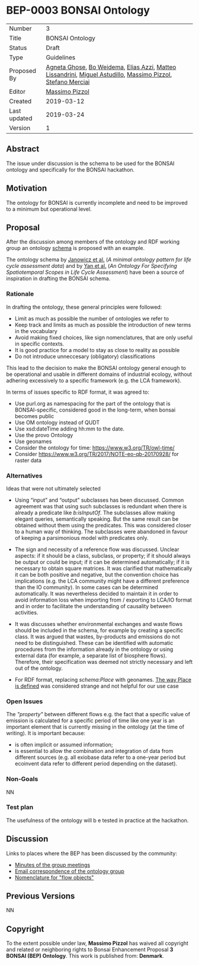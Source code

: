 # BEP-0003 BONSAI Ontology

| | |
| - | - |
| Number | 3 |
| Title | BONSAI Ontology |
| Status | Draft |
| Type | Guidelines |
| Proposed By | [Agneta Ghose](mailto:agneta@plan.aau.dk), [Bo Weidema](mailto:bo.weidema@bonsai.uno), [Elias Azzi](mailto:eazzi@kth.se), [Matteo Lissandrini](mailto:matteo@cs.aau.dk), [Miguel Astudillo](mailto:miguel.astudillo@lca-net.com), [Massimo Pizzol](mailto:massimo@plan.aau.dk), [Stefano Merciai](mailto:stefano.merciai@lca-net.com)|
| Editor | [Massimo Pizzol](mailto:massimo@plan.aau.dk)|
| Created | 2019-03-12 |
| Last updated | 2019-03-24 |
| Version | 1 |

## Abstract

The issue under discussion is the schema to be used for the BONSAI ontology and specifically for the BONSAI hackathon. 


## Motivation

The ontology for BONSAI is currently incomplete and need to be improved to a minimum but operational level. 

## Proposal

After the discussion among members of the ontology and RDF working group an ontology [schema](https://docs.google.com/presentation/d/10Kd3zQEFPMEl7qB29xP65JGsNa9IKF8DvEg4SeiTKno/edit#slide=id.g5454c3adff_0_0) is proposed with an example. 

The ontology schema by [Janowicz et al.](http://geog.ucsb.edu/~jano/LCA_pattern.pdf) (_A minimal ontology pattern for life cycle assessment data_) and by [Yan et al.](https://geog.ucsb.edu/~jano/stscope_ontology.pdf) (_An Ontology For Specifying Spatiotemporal Scopes in Life Cycle Assessment_) have been a source of inspiration in drafting the BONSAI schema.

### Rationale

In drafting the ontology, these general principles were followed:

- Limit as much as possible the number of ontologies we refer to
- Keep track and limits as much as possible the introduction of new terms in the vocabulary
- Avoid making fixed choices, like sign nomenclatures, that are only useful in specific contexts.
- It is good practice for a model to stay as close to reality as possible
- Do not introduce unneccesary (obligatory) classifications

This lead to the decision to make the BONSAI ontology general enough to be operational and usable in different domains of industrial ecology, without adhering excessively to a specific framework (e.g. the LCA framework). 


In terms of issues specific to RDF format, it was agreed to:
 
- Use purl.org as namespacing for the part of the ontology that is BONSAI-specific, considered good in the long-term, when bonsai becomes public
- Use OM ontology instead of QUDT
- Use xsd:dateTime adding hh:mm to the date.
- Use the provo Ontology
- Use geonames
- Consider the ontology for time: https://www.w3.org/TR/owl-time/
- Consider https://www.w3.org/TR/2017/NOTE-eo-qb-20170928/ for raster data

### Alternatives

Ideas that were not ultimately selected 

- Using “input” and “output” subclasses has been discussed. Common agreement was that using such subclasses is redundant when there is already a predicate like _b:isInputOf_. The subclasses allow making elegant queries, semantically speaking. But the same result can be obtained without them using the predicates. This was considered closer to a human way of thinking. The subclasses were abandoned in favour of keeping a parsimonious model with predicates only.

-  The sign and necessity of a reference flow was discussed. Unclear aspects: if it should be a class, subclass, or property; if it should always be output or could be input; if it can be determined automatically; if it is necessary to obtain square matrices. It was clarified that mathematically it can be both positive and negative, but the convention choice has implications (e.g. the LCA community might have a different preference than the IO community). In some cases can be determined automatically. It was nevertheless decided to maintain it in order to avoid information loss when importing from / exporting to LCA/IO format and in order to facilitate the understanding of causality between activities.

- It was discusses whether environmental exchanges and waste flows should be included in the schema, for example by creating a specific class. It was argued that wastes, by-products and emissions do not need to be distinguished. These can be identified with automatic procedures from the information already in the ontology or using external data (for example, a separate list of biosphere flows). Therefore, their specification was deemed  not strictly necessary and left out of the ontology.

- For RDF format, replacing _schema:Place_ with geonames. [The way Place is defined](https://schema.org/Place) was considered strange and not helpful for our use case

### Open Issues

The _"property"_ between different flows e.g. the fact that a specific value of emission is calculated for a specific period of time like one year is an important element that is currently missing in the ontology (at the time of writing). It is important because:

- is often implicit or assumed information;
- is essential to allow the combination and integration of data from different sources (e.g. all exiobase data refer to a one-year period but ecoinvent data refer to different period depending on the dataset).

### Non-Goals

NN

### Test plan

The usefulness of the ontology will b e tested in practice at the hackathon. 

## Discussion

Links to places  where the BEP has been discussed by the community:

- [Minutes of the group meetings](https://github.com/BONSAMURAIS/BONSAI-ontology-RDF-framework)
- [Email correspondence of the ontology group](https://bonsai.groups.io/g/hackathon2019/topic/start_of_the_ontology/30225132?p=,,,20,0,0,0::recentpostdate%2Fsticky,,,20,2,0,30225132)
- [Nomenclature for "flow objects"](https://bonsai.groups.io/g/main/topic/ontology_can_we_come_up_with/30878645?p=,,,20,0,0,0::recentpostdate%2Fsticky,,,20,2,0,30878645)

## Previous Versions

NN

## Copyright

To the extent possible under law, **Massimo Pizzol** has waived all copyright and related or neighboring rights to Bonsai Enhancement Proposal **3 BONSAI (BEP) Ontology**. This work is published from: **Denmark**.
